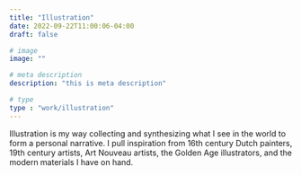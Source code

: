 ```yaml
---
title: "Illustration"
date: 2022-09-22T11:00:06-04:00
draft: false

# image
image: ""

# meta description
description: "this is meta description"

# type
type : "work/illustration"
---
```


Illustration is my way collecting and synthesizing what I see in the world to form a personal narrative. I pull inspiration from 16th century Dutch painters, 19th century artists, Art Nouveau artists, the Golden Age illustrators, and the modern materials I have on hand.